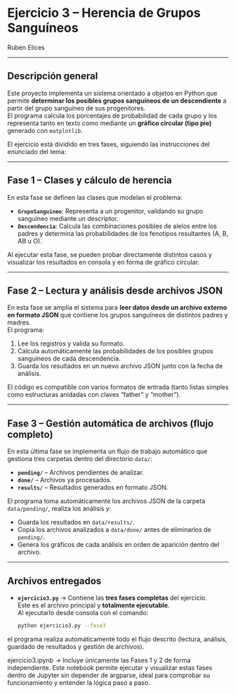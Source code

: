 # Ejercicio 3 – Herencia de Grupos Sanguíneos  
Rubén Elices  


---

## Descripción general

Este proyecto implementa un sistema orientado a objetos en Python que permite **determinar los posibles grupos sanguíneos de un descendiente** a partir del grupo sanguíneo de sus progenitores.  
El programa calcula los porcentajes de probabilidad de cada grupo y los representa tanto en texto como mediante un **gráfico circular (tipo pie)** generado con `matplotlib`.

El ejercicio está dividido en tres fases, siguiendo las instrucciones del enunciado del tema:

---

## Fase 1 – Clases y cálculo de herencia

En esta fase se definen las clases que modelan el problema:

- **`GrupoSanguineo`**: Representa a un progenitor, validando su grupo sanguíneo mediante un descriptor.  
- **`Descendencia`**: Calcula las combinaciones posibles de alelos entre los padres y determina las probabilidades de los fenotipos resultantes (A, B, AB u O).

Al ejecutar esta fase, se pueden probar directamente distintos casos y visualizar los resultados en consola y en forma de gráfico circular.

---

## Fase 2 – Lectura y análisis desde archivos JSON

En esta fase se amplía el sistema para **leer datos desde un archivo externo en formato JSON** que contiene los grupos sanguíneos de distintos padres y madres.  
El programa:

1. Lee los registros y valida su formato.  
2. Calcula automáticamente las probabilidades de los posibles grupos sanguíneos de cada descendencia.  
3. Guarda los resultados en un nuevo archivo JSON junto con la fecha de análisis.

El código es compatible con varios formatos de entrada (tanto listas simples como estructuras anidadas con claves “father” y “mother”).

---

## Fase 3 – Gestión automática de archivos (flujo completo)

En esta última fase se implementa un flujo de trabajo automático que gestiona tres carpetas dentro del directorio `data/`:

- **`pending/`** – Archivos pendientes de analizar.  
- **`done/`** – Archivos ya procesados.  
- **`results/`** – Resultados generados en formato JSON.

El programa toma automáticamente los archivos JSON de la carpeta `data/pending/`, realiza los análisis y:
- Guarda los resultados en `data/results/`.  
- Copia los archivos analizados a `data/done/` antes de eliminarlos de `pending/`.  
- Genera los gráficos de cada análisis en orden de aparición dentro del archivo.

---

## Archivos entregados

- **`ejercicio3.py`** → Contiene las **tres fases completas** del ejercicio.  
  Este es el archivo principal y **totalmente ejecutable**.  
  Al ejecutarlo desde consola con el comando:

  ```bash
  python ejercicio3.py --fase3

el programa realiza automáticamente todo el flujo descrito (lectura, análisis, guardado de resultados y gestión de archivos).

ejercicio3.ipynb → Incluye únicamente las Fases 1 y 2 de forma independiente.
Este notebook permite ejecutar y visualizar estas fases dentro de Jupyter sin depender de argparse, ideal para comprobar su funcionamiento y entender la lógica paso a paso.
